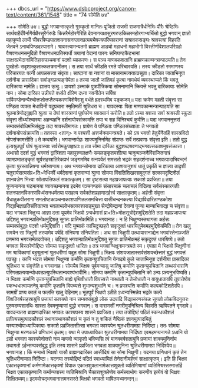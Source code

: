 +++
dbcs_url = "https://www.dsbcproject.org/canon-text/content/361/1548"
title = "74 सोमेति ७४"

+++
सोमेति ७४।
बुद्धो भगवान्सत्कृतो गुरुकृतो मानितः पूजितो राजभी राजमात्रैर्धनिभिः पौरैः श्रेष्ठिभिः सार्थवाहैर्देवैर्नागैर्यक्षैरसुरैर्गरुडैः किन्नरैर्महोरगैरिति देवनागयक्षासुरगरुडकिन्नरमहोरगाभ्यर्चित्तो बुद्धो भगवान् ज्ञातो महापुण्यो लाभी चीवरपिण्डपातशयनासनग्लानप्रत्ययभैषज्यपरिष्काराणां सश्रावकसङ्घः श्रावस्त्यां विहरति जेतवने ऽनाथपिण्डदस्यारामे। श्रावस्त्यामन्यतमो ब्राह्मण आढ्यो महाधनो महाभोगो विस्तीर्णविशालपरिग्रहो वैश्रवणधनसमुदितो वैश्रवणधनप्रतिस्पर्धी त्रयाणां वेदानां पारगः सनिघण्टकैटभानां साक्षरप्रभेदानामितिहासपञ्चमानां पदशो व्याकरणः। स पञ्च माणवकशतानि ब्राह्मणकान्मन्त्रान्पाठयति॥ तेन पुत्रहेतोः सदृशात्कुलात्कलत्रमानीतम्। स तया सार्धं क्रीडति रमते परिचारयति। तस्य क्रीडतो रममाणस्य परिचारयतः पत्नी आपन्नसत्त्वा संवृत्ता। साष्टानां वा नवानां वा मासानामत्ययात्प्रसूता। दारिका जाताभिनूपा दर्शनीया प्रासादिका सर्वाङ्गप्रत्यङ्गोपेता॥ तस्या जातौ जातिमहं कृत्वा नामधेयं व्यवस्थाप्यते किं भवतु दारिकाया नामेति। ज्ञातय ऊचुः। प्रायशो ऽस्माकं पुत्रपौत्रिकया सोमनामानि क्रियत्ते भवतु दारिकायाः सोमेति नाम। सोमा दारिका उन्नीयते वर्ध्यते क्षीरेण दध्ना नवनीतेन सर्पिषा सर्पिमण्डेनान्यैश्चोत्तप्तोत्तप्तैरुपकरणविशेषैराशु वर्धते ह्रदस्थमिव पङ्कजम्॥
यदा क्रमेण महती संवृत्ता सा पण्डिता व्यक्ता मेधाविनी पटुप्रचारा स्मृतिमती श्रुतिधरा च। यावदस्याः पिता माणवकान्मन्त्रान्पाठयति सा श्रुतमात्रेणोद्गृह्णाति श्रुत्वा च तेषां शास्त्राणां पूर्वापरेण व्याख्यानं करोति॥ ततो ऽस्या यशसा सर्वा श्रावस्ती स्फुटा संवृत्ता तीर्थ्याश्चास्या अहन्यहनि दर्शनायोपसंक्रामत्ति तया च सह विनिश्चयं कुर्वत्ति॥ यदा भगवाननुत्तरां सम्यक्संबोधिमभिसंबुद्धः तदा श्रावस्तीमागतः। प्रायेण ये पण्डिताः पण्डितसंख्याताः ते भगवतो दर्शनायोपसंक्रामत्ति॥ ततस्सा <तान्> न पश्यत्ती अत्तर्जनमामन्त्रयते। को ऽत्र भवत्तो हेतुर्येनैतर्हि शास्त्रविदो नोपसंक्रामत्तीति॥ ते कथयत्ति। भगवान्सर्वज्ञः शाक्यमुनिर्नामेह संप्राप्तः सर्वे तत्प्रवणाः संवृत्ता इति। ततो बुद्ध इत्यश्रुतपूर्वं घोषं श्रुत्वास्याः सर्वरोमकूपाहृष्टाः॥ तत्र सोमा दारिका बुद्धशब्दश्रवणाद्भगवत्सकाशमुपसंक्रात्ता। अथासौ ददर्श बुद्धं भगवत्तं द्वात्रिंशता महापुरुषलक्षणैः समलङ्कृतमशीत्या चानुव्यञ्जनैर्विराजितगात्रं व्यामप्रभालङ्कृतं सूर्यसहस्रातिरेकप्रभं जङ्गममिव रत्नपर्वतं समत्ततो भद्रकं सहदर्शनाच्च भगवत्पादाभिवन्दनं कृत्वा पुरस्तान्निषणा धर्मश्रवणाय। अथ भगवान्सोमाया दारिकाया आशयानुशयं धातुं प्रकृतिं च ज्ञात्वा तादृशीं चतुरार्यसत्यसंप्र<ति>वेधिकीं धर्मदेशनां कृतवान्यां श्रुत्वा सोमया विंशतिशिखरसमुद्गतं सत्कायदृष्टिशैलं ज्ञानवज्रेण भित्त्वा स्रोतापत्तिफलं साक्षात्कृतम्। सा दृष्टसत्या महाप्रजापत्याः सकाशे प्रव्रजिता॥ तया युज्यमानया घटमानया व्यायच्छमानया इदमेव पञ्चगण्डकं संसारचक्रं चलाचलं विदित्वा सर्वसंस्कारगतीः शतनपतनविकरणविध्वंसनधर्मतया पराहत्य सर्वक्लेशप्रहाणादर्हत्त्वं साक्षात्कृतम्। अर्हत्ती संवृत्ता त्रैधातुकवीतरागा समलोष्टकाञ्चनाकाशपाणितलसमचित्ता वासीचन्दनकल्पा विद्याविदारिताण्डकोशा विद्याभिज्ञाप्रतिसंवित्प्राप्ता भवलाभलोभसत्कारपराङ्मुखा सेन्द्रोपेन्द्राणां देवानां पूज्या मान्याभिवाद्या च संवृत्ता॥ यदा भगवता भिक्षुभ्य आज्ञा दत्ता यूयमेव भिक्षवो ऽन्वर्धमासं प्रा<ति>मोक्षसूत्रोद्देशमुद्दिशतेति तदा महाप्रजापत्या उद्दिशतु भगवान्प्रातिमोक्षमुद्दिशतु सुगतः प्रातिमोक्षमिति॥ भगवानाह। न हि भिक्षुण्यस्तथागता अर्हत्तः सम्यक्संबुद्धाः पदशो धर्ममुद्दिशत्ति। यदि युष्माकं काचिदुच्छहते सकृदुक्तं धारयितुमेवमहमुद्दिशेयमिति॥ तेन खलु समयेन सा भिक्षुणी तस्यामेव पर्षदि संनिषणा संनिपतिता। अथ सा भिक्षुणी उत्थायासनाद्येन भगवांस्तेनाञ्जलिं प्रणमय्य भगवत्तमेतदवोचत्। उद्दिशतु भगवान्प्रातिमोक्षमुद्दिशतु सुगतः प्रातिमोक्षमहं सकृदुक्तं धारयिष्ये॥ ततो भगवता विस्तरेणोद्दिष्टः सोमया सकृदुक्तो धारितः॥ तत्र भगवान्भिक्षूनामन्त्रयते स्म। एषाग्रा मे भिक्षवो भिक्षुणीनां मम श्राविकाणां बहुश्रुतानां श्रुतधरीणां यदुत सोमा भिक्षुणी॥
भिक्षवः संशयजातास्सर्वसंशयच्छेत्तारं बुद्धं भगवत्तं पप्रच्छुः। कानि भदत्त सोमया भिक्षुण्या कर्माणि कृतान्युपचितानि येनाढ्ये कुले जाताभिनूपा दर्शनीया प्रासादिका श्रुतिधरा च संवृत्तेति॥ भगवानाह। सोमयैव भिक्षवः पूर्वमन्यासु जातिषु कर्माणि कृतान्युपचितानि लब्धसंभाराणि परिणतप्रत्ययान्योधवत्प्रत्युपस्थितान्यवश्यंभावीनि। सोमया कर्माणि कृतान्युपचितानि को ऽन्यः प्रत्यनुभविष्यति। न भिक्षवः कर्माणि कृतान्युपचितानि बाह्ये पृथिवीधातौ विपच्यत्ते नाब्धातौ न तेजोधातौ न वायुधातावपि तूपात्तेष्वेव स्कन्धधात्वायतनेषु कर्माणि कृतानि विपच्यत्ते शुभान्यशुभानि च।
न प्रणश्यत्ति कर्माणि कल्पकोटिशतैरपि। 
सामग्रीं प्राप्य कालं च फलत्ति खलु देहिनाम्॥
भूतपूर्वं भिक्षवो ऽतीते ऽध्वन्यस्मिन्नेव भद्रके कल्पे विंशतिवर्षसहस्रायुषि प्रजायां काश्यपो नाम सम्यक्संबुद्धो लोक उदपादि विद्याचरणसंपन्नः सुगतो लोकविदनुत्तरः पुरुषदम्यसारथिः शास्ता देवमनुष्याणां बुद्धो भगवान्। स वाराणसीं नगरीमुपनिश्रित्य विहरति ऋषिपतने मृगदावे॥ यावदन्यतरा ब्राह्मणदारिका भगवतः काश्यपस्य शासने प्रव्रजिता। तया तत्रोद्दिष्टं पठितं स्कन्धकौशलं प्रतीत्यसमुत्पादकौशलं स्थानास्थानकौशलं च कृतं न तु शकितं नैष्ठिकं ज्ञानमुत्पादयितुं यस्याश्चोपाध्यायिकायाः सकाशे प्रव्रजितासीत्सा भगवता काश्यपेन श्रुतधरीणामग्रा निर्दिष्टा। ततः सोमया भिक्षुण्या मरणकाले प्रणिधानं कृतम्। यथा मे उपाध्यायिका श्रुतधरीणामग्रा निर्दिष्टा एवमहमप्यनागते ऽध्वनि यो ऽसौ भगवता काश्यपेनोत्तरो नाम माणवो व्याकृतो भविष्यसि त्वं मानववर्षशतायुषि प्रजायां शाक्यमुनिर्नाम तथागतो ऽर्हन्सम्यक्संबुद्ध इति तस्य शासने प्रव्रजिता भगवता शाक्यमुनिना श्रुतिधरीणामग्रा निर्दिश्येय॥
भगवानाह। किं मन्यध्वे भिक्षवो यासौ ब्राह्मणदारिका आसीदियं सा सोमा भिक्षुणी। यदनया प्रणिधानं कृतं तेन श्रुतिधरीणामग्रा निर्दिष्टा। यदनया तस्योद्दिष्टं पठितं स्वाध्यायितं तेनेदानीमर्हत्त्वं साक्षात्कृतम्। इति हि भिक्षव एकात्तकृष्णानां कर्मणामेकात्तकृष्णो विपाक एकात्तशुक्लानामेकात्तशुक्लो व्यतिमिश्राणां व्यतिमिश्रस्तस्मात्तर्हि भिक्षव एकात्तकृष्णानि कर्माण्यपास्य व्यतिमिश्राणि चैकात्तशुक्लेष्वेव कर्मस्वाभोगः करणीय इत्येवं वो भिक्षवः शिक्षितव्यम्॥
इदमवोचद्भगवानात्तमनसस्ते भिक्षवो भगवतो भाषितमभ्यनन्दन्॥
